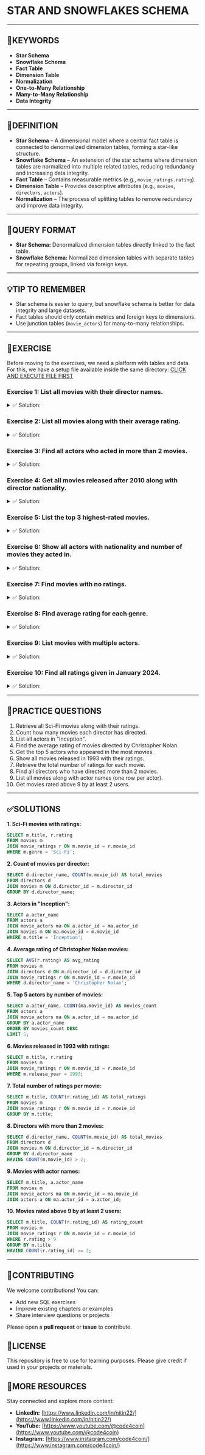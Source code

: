 # STAR AND SNOWFLAKES SCHEMA

---

## 🔑KEYWORDS

* **Star Schema**
* **Snowflake Schema**
* **Fact Table**
* **Dimension Table**
* **Normalization**
* **One-to-Many Relationship**
* **Many-to-Many Relationship**
* **Data Integrity**

---

## 📖DEFINITION

* **Star Schema** – A dimensional model where a central fact table is connected to denormalized dimension tables, forming a star-like structure.
* **Snowflake Schema** – An extension of the star schema where dimension tables are normalized into multiple related tables, reducing redundancy and increasing data integrity.
* **Fact Table** – Contains measurable metrics (e.g., `movie_ratings.rating`).
* **Dimension Table** – Provides descriptive attributes (e.g., `movies`, `directors`, `actors`).
* **Normalization** – The process of splitting tables to remove redundancy and improve data integrity.

---

## 🧱QUERY FORMAT

* **Star Schema:** Denormalized dimension tables directly linked to the fact table.
* **Snowflake Schema:** Normalized dimension tables with separate tables for repeating groups, linked via foreign keys.

---

## 💡TIP TO REMEMBER

* Star schema is easier to query, but snowflake schema is better for data integrity and large datasets.
* Fact tables should only contain metrics and foreign keys to dimensions.
* Use junction tables (`movie_actors`) for many-to-many relationships.

---

## 💪EXERCISE

Before moving to the exercises, we need a platform with tables and data.
For this, we have a setup file available inside the same directory: [CLICK AND EXECUTE FILE FIRST](https://github.com/code4coin/001-SQL-Structured-Query-Language-/blob/main/001%20SQL%20FOR%20DATA%20ENGINEERS/002%20SAMPLE%20DATA/001%20MOVIE%20DATA.md)

### Exercise 1: List all movies with their director names.
<details>
  <summary>✅ Solution:</summary>
  
```sql
SELECT m.title, d.director_name
FROM movies m
JOIN directors d ON m.director_id = d.director_id;
```
</details>

### Exercise 2: List all movies along with their average rating.
<details>
  <summary>✅ Solution:</summary>
  
```sql
SELECT m.title, AVG(r.rating) AS avg_rating
FROM movies m
JOIN movie_ratings r ON m.movie_id = r.movie_id
GROUP BY m.title;
```
</details>

### Exercise 3: Find all actors who acted in more than 2 movies.
<details>
  <summary>✅ Solution:</summary>
  
```sql
SELECT a.actor_name, COUNT(ma.movie_id) AS movie_count
FROM actors a
JOIN movie_actors ma ON a.actor_id = ma.actor_id
GROUP BY a.actor_name
HAVING COUNT(ma.movie_id) > 2;
```
</details>

### Exercise 4: Get all movies released after 2010 along with director nationality.
<details>
  <summary>✅ Solution:</summary>
  
```sql
SELECT m.title, d.nationality
FROM movies m
JOIN directors d ON m.director_id = d.director_id
WHERE m.release_year > 2010;
```
</details>

### Exercise 5: List the top 3 highest-rated movies.
<details>
  <summary>✅ Solution:</summary>
  
```sql
SELECT m.title, AVG(r.rating) AS avg_rating
FROM movies m
JOIN movie_ratings r ON m.movie_id = r.movie_id
GROUP BY m.title
ORDER BY avg_rating DESC
LIMIT 3;
```
</details>

### Exercise 6: Show all actors with nationality and number of movies they acted in.
<details>
  <summary>✅ Solution:</summary>
  
```sql
SELECT a.actor_name, a.nationality, COUNT(ma.movie_id) AS movie_count
FROM actors a
JOIN movie_actors ma ON a.actor_id = ma.actor_id
GROUP BY a.actor_name, a.nationality;
```
</details>

### Exercise 7: Find movies with no ratings.
<details>
  <summary>✅ Solution:</summary>
  
```sql
SELECT m.title
FROM movies m
LEFT JOIN movie_ratings r ON m.movie_id = r.movie_id
WHERE r.rating_id IS NULL;
```
</details>

### Exercise 8: Find average rating for each genre.
<details>
  <summary>✅ Solution:</summary>
  
```sql
SELECT m.genre, AVG(r.rating) AS avg_rating
FROM movies m
JOIN movie_ratings r ON m.movie_id = r.movie_id
GROUP BY m.genre;
```
</details>

### Exercise 9: List movies with multiple actors.
<details>
  <summary>✅ Solution:</summary>
  
```sql
SELECT m.title, COUNT(ma.actor_id) AS actor_count
FROM movies m
JOIN movie_actors ma ON m.movie_id = ma.movie_id
GROUP BY m.title
HAVING COUNT(ma.actor_id) > 1;
```
</details>

### Exercise 10: Find all ratings given in January 2024.
<details>
  <summary>✅ Solution:</summary>
  
```sql
SELECT m.title, r.user_name, r.rating, r.review_date
FROM movie_ratings r
JOIN movies m ON r.movie_id = m.movie_id
WHERE r.review_date BETWEEN '2024-01-01' AND '2024-01-31';
```
</details>

---

## 🧠PRACTICE QUESTIONS

1. Retrieve all Sci-Fi movies along with their ratings.
2. Count how many movies each director has directed.
3. List all actors in "Inception".
4. Find the average rating of movies directed by Christopher Nolan.
5. Get the top 5 actors who appeared in the most movies.
6. Show all movies released in 1993 with their ratings.
7. Retrieve the total number of ratings for each movie.
8. Find all directors who have directed more than 2 movies.
9. List all movies along with actor names (one row per actor).
10. Get movies rated above 9 by at least 2 users.

---

## ✅SOLUTIONS

**1. Sci-Fi movies with ratings:**

```sql
SELECT m.title, r.rating
FROM movies m
JOIN movie_ratings r ON m.movie_id = r.movie_id
WHERE m.genre = 'Sci-Fi';
```

**2. Count of movies per director:**

```sql
SELECT d.director_name, COUNT(m.movie_id) AS total_movies
FROM directors d
JOIN movies m ON d.director_id = m.director_id
GROUP BY d.director_name;
```

**3. Actors in "Inception":**

```sql
SELECT a.actor_name
FROM actors a
JOIN movie_actors ma ON a.actor_id = ma.actor_id
JOIN movies m ON ma.movie_id = m.movie_id
WHERE m.title = 'Inception';
```

**4. Average rating of Christopher Nolan movies:**

```sql
SELECT AVG(r.rating) AS avg_rating
FROM movies m
JOIN directors d ON m.director_id = d.director_id
JOIN movie_ratings r ON m.movie_id = r.movie_id
WHERE d.director_name = 'Christopher Nolan';
```

**5. Top 5 actors by number of movies:**

```sql
SELECT a.actor_name, COUNT(ma.movie_id) AS movies_count
FROM actors a
JOIN movie_actors ma ON a.actor_id = ma.actor_id
GROUP BY a.actor_name
ORDER BY movies_count DESC
LIMIT 5;
```

**6. Movies released in 1993 with ratings:**

```sql
SELECT m.title, r.rating
FROM movies m
JOIN movie_ratings r ON m.movie_id = r.movie_id
WHERE m.release_year = 1993;
```

**7. Total number of ratings per movie:**

```sql
SELECT m.title, COUNT(r.rating_id) AS total_ratings
FROM movies m
JOIN movie_ratings r ON m.movie_id = r.movie_id
GROUP BY m.title;
```

**8. Directors with more than 2 movies:**

```sql
SELECT d.director_name, COUNT(m.movie_id) AS total_movies
FROM directors d
JOIN movies m ON d.director_id = m.director_id
GROUP BY d.director_name
HAVING COUNT(m.movie_id) > 2;
```

**9. Movies with actor names:**

```sql
SELECT m.title, a.actor_name
FROM movies m
JOIN movie_actors ma ON m.movie_id = ma.movie_id
JOIN actors a ON ma.actor_id = a.actor_id;
```

**10. Movies rated above 9 by at least 2 users:**

```sql
SELECT m.title, COUNT(r.rating_id) AS rating_count
FROM movies m
JOIN movie_ratings r ON m.movie_id = r.movie_id
WHERE r.rating > 9
GROUP BY m.title
HAVING COUNT(r.rating_id) >= 2;
```

---

## 🤝**CONTRIBUTING**

We welcome contributions! You can:

* Add new SQL exercises
* Improve existing chapters or examples
* Share interview questions or projects

Please open a **pull request** or **issue** to contribute.

## 📄**LICENSE**

This repository is free to use for learning purposes. Please give credit if used in your projects or materials.

## 🔗**MORE RESOURCES**

Stay connected and explore more content:

* **LinkedIn:** [https://www.linkedin.com/in/nitin22/](https://www.linkedin.com/in/nitin22/)
* **YouTube:** [https://www.youtube.com/@code4coin](https://www.youtube.com/@code4coin)
* **Instagram:** [https://www.instagram.com/code4coin/](https://www.instagram.com/code4coin/)

